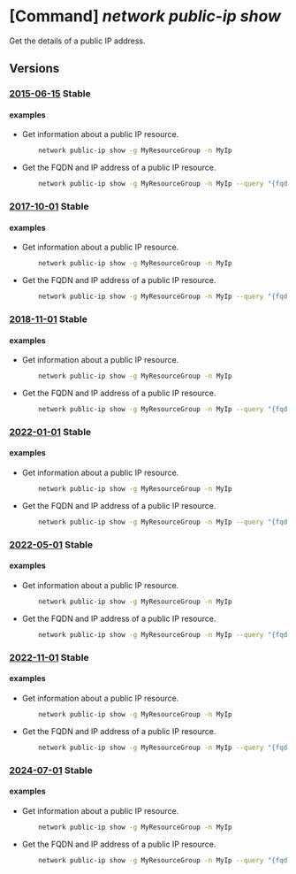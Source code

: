 # [Command] _network public-ip show_

Get the details of a public IP address.

## Versions

### [2015-06-15](/Resources/mgmt-plane/L3N1YnNjcmlwdGlvbnMve30vcmVzb3VyY2Vncm91cHMve30vcHJvdmlkZXJzL21pY3Jvc29mdC5uZXR3b3JrL3B1YmxpY2lwYWRkcmVzc2VzL3t9/2015-06-15.xml) **Stable**

<!-- mgmt-plane /subscriptions/{}/resourcegroups/{}/providers/microsoft.network/publicipaddresses/{} 2015-06-15 -->

#### examples

- Get information about a public IP resource.
    ```bash
        network public-ip show -g MyResourceGroup -n MyIp
    ```

- Get the FQDN and IP address of a public IP resource.
    ```bash
        network public-ip show -g MyResourceGroup -n MyIp --query "{fqdn: dnsSettings.fqdn,address: ipAddress}"
    ```

### [2017-10-01](/Resources/mgmt-plane/L3N1YnNjcmlwdGlvbnMve30vcmVzb3VyY2Vncm91cHMve30vcHJvdmlkZXJzL21pY3Jvc29mdC5uZXR3b3JrL3B1YmxpY2lwYWRkcmVzc2VzL3t9/2017-10-01.xml) **Stable**

<!-- mgmt-plane /subscriptions/{}/resourcegroups/{}/providers/microsoft.network/publicipaddresses/{} 2017-10-01 -->

#### examples

- Get information about a public IP resource.
    ```bash
        network public-ip show -g MyResourceGroup -n MyIp
    ```

- Get the FQDN and IP address of a public IP resource.
    ```bash
        network public-ip show -g MyResourceGroup -n MyIp --query "{fqdn: dnsSettings.fqdn,address: ipAddress}"
    ```

### [2018-11-01](/Resources/mgmt-plane/L3N1YnNjcmlwdGlvbnMve30vcmVzb3VyY2Vncm91cHMve30vcHJvdmlkZXJzL21pY3Jvc29mdC5uZXR3b3JrL3B1YmxpY2lwYWRkcmVzc2VzL3t9/2018-11-01.xml) **Stable**

<!-- mgmt-plane /subscriptions/{}/resourcegroups/{}/providers/microsoft.network/publicipaddresses/{} 2018-11-01 -->

#### examples

- Get information about a public IP resource.
    ```bash
        network public-ip show -g MyResourceGroup -n MyIp
    ```

- Get the FQDN and IP address of a public IP resource.
    ```bash
        network public-ip show -g MyResourceGroup -n MyIp --query "{fqdn: dnsSettings.fqdn,address: ipAddress}"
    ```

### [2022-01-01](/Resources/mgmt-plane/L3N1YnNjcmlwdGlvbnMve30vcmVzb3VyY2Vncm91cHMve30vcHJvdmlkZXJzL21pY3Jvc29mdC5uZXR3b3JrL3B1YmxpY2lwYWRkcmVzc2VzL3t9/2022-01-01.xml) **Stable**

<!-- mgmt-plane /subscriptions/{}/resourcegroups/{}/providers/microsoft.network/publicipaddresses/{} 2022-01-01 -->

#### examples

- Get information about a public IP resource.
    ```bash
        network public-ip show -g MyResourceGroup -n MyIp
    ```

- Get the FQDN and IP address of a public IP resource.
    ```bash
        network public-ip show -g MyResourceGroup -n MyIp --query "{fqdn: dnsSettings.fqdn,address: ipAddress}"
    ```

### [2022-05-01](/Resources/mgmt-plane/L3N1YnNjcmlwdGlvbnMve30vcmVzb3VyY2Vncm91cHMve30vcHJvdmlkZXJzL21pY3Jvc29mdC5uZXR3b3JrL3B1YmxpY2lwYWRkcmVzc2VzL3t9/2022-05-01.xml) **Stable**

<!-- mgmt-plane /subscriptions/{}/resourcegroups/{}/providers/microsoft.network/publicipaddresses/{} 2022-05-01 -->

#### examples

- Get information about a public IP resource.
    ```bash
        network public-ip show -g MyResourceGroup -n MyIp
    ```

- Get the FQDN and IP address of a public IP resource.
    ```bash
        network public-ip show -g MyResourceGroup -n MyIp --query "{fqdn: dnsSettings.fqdn,address: ipAddress}"
    ```

### [2022-11-01](/Resources/mgmt-plane/L3N1YnNjcmlwdGlvbnMve30vcmVzb3VyY2Vncm91cHMve30vcHJvdmlkZXJzL21pY3Jvc29mdC5uZXR3b3JrL3B1YmxpY2lwYWRkcmVzc2VzL3t9/2022-11-01.xml) **Stable**

<!-- mgmt-plane /subscriptions/{}/resourcegroups/{}/providers/microsoft.network/publicipaddresses/{} 2022-11-01 -->

#### examples

- Get information about a public IP resource.
    ```bash
        network public-ip show -g MyResourceGroup -n MyIp
    ```

- Get the FQDN and IP address of a public IP resource.
    ```bash
        network public-ip show -g MyResourceGroup -n MyIp --query "{fqdn: dnsSettings.fqdn,address: ipAddress}"
    ```

### [2024-07-01](/Resources/mgmt-plane/L3N1YnNjcmlwdGlvbnMve30vcmVzb3VyY2Vncm91cHMve30vcHJvdmlkZXJzL21pY3Jvc29mdC5uZXR3b3JrL3B1YmxpY2lwYWRkcmVzc2VzL3t9/2024-07-01.xml) **Stable**

<!-- mgmt-plane /subscriptions/{}/resourcegroups/{}/providers/microsoft.network/publicipaddresses/{} 2024-07-01 -->

#### examples

- Get information about a public IP resource.
    ```bash
        network public-ip show -g MyResourceGroup -n MyIp
    ```

- Get the FQDN and IP address of a public IP resource.
    ```bash
        network public-ip show -g MyResourceGroup -n MyIp --query "{fqdn: dnsSettings.fqdn,address: ipAddress}"
    ```
